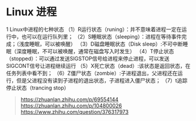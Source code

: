 # Linux 进程

1 Linux中进程的七种状态
（1）R运行状态（runing）：并不意味着进程一定在运行中，也可以在运行队列里；
（2）S睡眠状态（sleeping）：进程在等待事件完成；（浅度睡眠，可以被唤醒）
（3）D磁盘睡眠状态（Disk sleep）:不可中断睡眠（深度睡眠，不可以被唤醒，通常在磁盘写入时发生）
（4）T停止状态（stopped）：可以通过发送SIGSTOP信号给进程来停止进程，可以发送SIGCONT信号让进程继续运行
（5）X死亡状态（dead）:该状态是返回状态，在任务列表中看不到；
（6）Z僵尸状态（zombie）:子进程退出，父进程还在运行，但是父进程没有读到子进程的退出状态，子进程进入僵尸状态；
（7）t追踪停止状态（trancing stop）

> https://zhuanlan.zhihu.com/p/69554144
> https://zhuanlan.zhihu.com/p/104800026
> https://www.zhihu.com/question/376317973